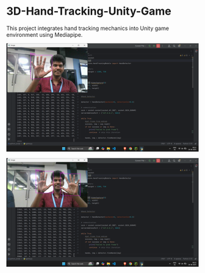 # 3D-Hand-Tracking-Unity-Game
This project integrates hand tracking mechanics into Unity game environment using Mediapipe.

![image alt](https://github.com/itzTechie10/3D-Hand-Tracking-Unity-Game/blob/fc7388f27c690d5b8c8ab058c72efd65b4372d2d/Screenshot%202025-06-26%20092322%20(1).png)

![image alt](https://github.com/itzTechie10/3D-Hand-Tracking-Unity-Game/blob/bd7948a542d91737574585dff99e741823d60f7d/Screenshot%202025-06-26%20092340%20(1).png)
